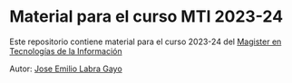 # Material para el curso MTI 2023-24

Este repositorio contiene material para el curso 2023-24 del [Magister en Tecnologías de la Información](https://www.mti.cl/)

Autor: [Jose Emilio Labra Gayo](https://labra.weso.es/)
